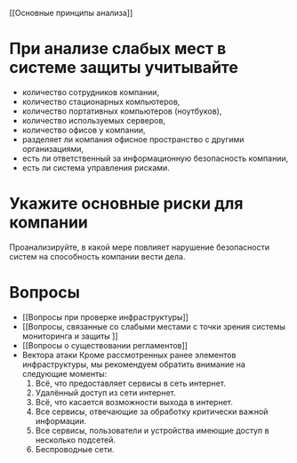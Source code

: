 [[Основные принципы анализа]]

# При анализе слабых мест в системе защиты учитывайте

- количество сотрудников компании,
- количество стационарных компьютеров,
- количество портативных компьютеров (ноутбуков),
- количество используемых серверов,
- количество офисов у компании,
- разделяет ли компания офисное пространство с другими организациями,
- есть ли ответственный за информационную безопасность компании,
- есть ли система управления рисками.

# Укажите основные риски для компании

Проанализируйте, в какой мере повлияет нарушение безопасности систем на способность компании вести дела.

# Вопросы

- [[Вопросы при проверке инфраструктуры]]
- [[Вопросы, связанные со слабыми местами с точки зрения системы мониторинга и защиты ]]
- [[Вопросы о существовании регламентов]]
- Вектора атаки
	Кроме рассмотренных ранее элементов инфраструктуры, мы рекомендуем обратить внимание на следующие моменты:
	1. Всё, что предоставляет сервисы в сеть интернет.
	2. Удалённый доступ из сети интернет.
	3. Всё, что касается возможности выхода в интернет.
	4. Все сервисы, отвечающие за обработку критически важной информации.
	5. Все сервисы, пользователи и устройства имеющие доступ в несколько подсетей.
	6. Беспроводные сети.